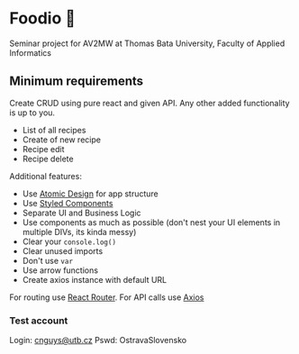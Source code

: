 # Foodio 🍔
Seminar project for AV2MW at Thomas Bata University, Faculty of Applied Informatics

## Minimum requirements
Create CRUD using pure react and given API. Any other added functionality is up to you.

* List of all recipes
* Create of new recipe
* Recipe edit
* Recipe delete

Additional features:
* Use [Atomic Design](https://bradfrost.com/blog/post/atomic-web-design/) for app structure
* Use [Styled Components](https://styled-components.com/)
* Separate UI and Business Logic
* Use components as much as possible (don't nest your UI elements in multiple DIVs, its kinda messy)
* Clear your `console.log()`
* Clear unused imports
* Don't use `var`
* Use arrow functions
* Create axios instance with default URL

For routing use [React Router](https://reacttraining.com/react-router/web/guides/quick-start).
For API calls use [Axios](https://github.com/axios/axios)

### Test account 
Login: cnguys@utb.cz
Pswd: OstravaSlovensko
